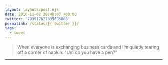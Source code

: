 ```yaml
---
layout: layouts/post.njk
date: 2016-11-02 20:48:07 +00:00
twitter: '793917627835895808'
permalink: /status/{{ twitter }}/
tags: 
  - tweet
---
```


> When everyone is exchanging business cards and I’m quietly tearing off a corner of napkin. “Um do you have a pen?”

---
